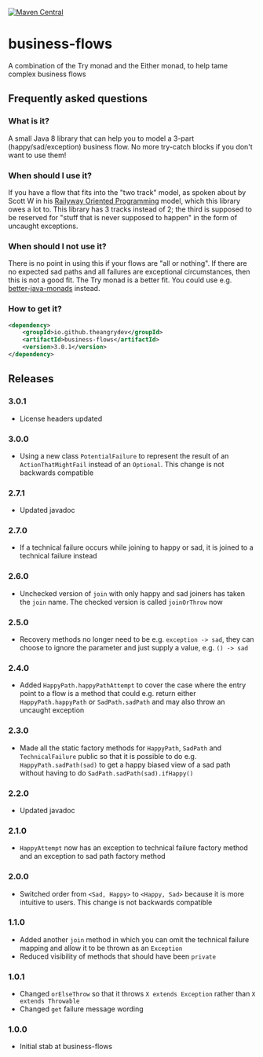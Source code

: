 [![Maven Central](https://maven-badges.herokuapp.com/maven-central/io.github.theangrydev/business-flows/badge.svg?style=flat)](https://maven-badges.herokuapp.com/maven-central/io.github.theangrydev/business-flows)

# business-flows
A combination of the Try monad and the Either monad, to help tame complex business flows

## Frequently asked questions
### What is it?
A small Java 8 library that can help you to model a 3-part (happy/sad/exception) business flow. No more try-catch blocks if you don't want to use them!

### When should I use it?
If you have a flow that fits into the "two track" model, as spoken about by Scott W in his [Railyway Oriented Programming](https://fsharpforfunandprofit.com/rop) model, which this library owes a lot to. This library has 3 tracks instead of 2; the third is supposed to be reserved for "stuff that is never supposed to happen" in the form of uncaught exceptions.

### When should I not use it?
There is no point in using this if your flows are "all or nothing". If there are no expected sad paths and all failures are exceptional circumstances, then this is not a good fit. The Try monad is a better fit. You could use e.g. [better-java-monads](https://github.com/jasongoodwin/better-java-monads/blob/master/src/main/java/com/jasongoodwin/monads/Try.java) instead.

### How to get it?
```xml
<dependency>
    <groupId>io.github.theangrydev</groupId>
    <artifactId>business-flows</artifactId>
    <version>3.0.1</version>
</dependency>
```

## Releases

### 3.0.1
* License headers updated

### 3.0.0
* Using a new class `PotentialFailure` to represent the result of an `ActionThatMightFail` instead of an `Optional`. This change is not backwards compatible 

### 2.7.1
* Updated javadoc

### 2.7.0
* If a technical failure occurs while joining to happy or sad, it is joined to a technical failure instead

### 2.6.0
* Unchecked version of `join` with only happy and sad joiners has taken the `join` name. The checked version is called `joinOrThrow` now

### 2.5.0
* Recovery methods no longer need to be e.g. `exception -> sad`, they can choose to ignore the parameter and just supply a value, e.g. `() -> sad`

### 2.4.0
* Added `HappyPath.happyPathAttempt` to cover the case where the entry point to a flow is a method that could e.g. return either `HappyPath.happyPath` or `SadPath.sadPath` and may also throw an uncaught exception

### 2.3.0
* Made all the static factory methods for `HappyPath`, `SadPath` and `TechnicalFailure` public so that it is possible to do e.g. `HappyPath.sadPath(sad)` to get a happy biased view of a sad path without having to do `SadPath.sadPath(sad).ifHappy()`

### 2.2.0
* Updated javadoc

### 2.1.0
* `HappyAttempt` now has an exception to technical failure factory method and an exception to sad path factory method

### 2.0.0
* Switched order from `<Sad, Happy>` to `<Happy, Sad>` because it is more intuitive to users. This change is not backwards compatible

### 1.1.0
* Added another `join` method in which you can omit the technical failure mapping and allow it to be thrown as an `Exception`
* Reduced visibility of methods that should have been `private`

### 1.0.1
* Changed `orElseThrow` so that it throws `X extends Exception` rather than `X extends Throwable`
* Changed `get` failure message wording

### 1.0.0
* Initial stab at business-flows
